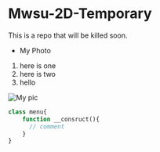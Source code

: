 # Mwsu-2D-Temporary
This is a repo that will be killed soon.

- My Photo

1. here is one
1. here is two
2. hello

![My pic](https://avatars0.githubusercontent.com/u/1043080?v=3&s=260)

```php
class menu{
    function __consruct(){
      // comment
    }
}
```
